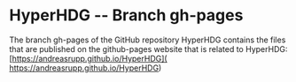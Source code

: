 # HyperHDG -- Branch gh-pages

The branch gh-pages of the GitHub repository HyperHDG contains the files that are published on the
github-pages website that is related to HyperHDG: [https://andreasrupp.github.io/HyperHDG](
https://andreasrupp.github.io/HyperHDG)
